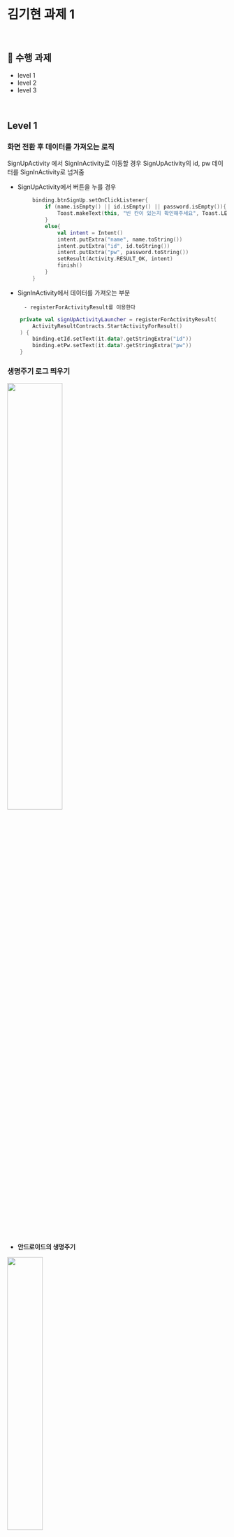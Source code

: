 # 김기현 과제 1
</br>

## 📌 수행 과제

- level 1
- level 2
- level 3

</br>

## Level 1

### 화면 전환 후 데이터를 가져오는 로직
SignUpActivity 에서 SignInActivity로 이동할 경우 SignUpActivity의 id, pw 데이터를 SignInActivity로 넘겨줌
- SignUpActivity에서 버튼을 누를 경우

``` Kotlin
        binding.btnSignUp.setOnClickListener{
            if (name.isEmpty() || id.isEmpty() || password.isEmpty()){
                Toast.makeText(this, "빈 칸이 있는지 확인해주세요", Toast.LENGTH_SHORT).show()
            }
            else{
                val intent = Intent()
                intent.putExtra("name", name.toString())
                intent.putExtra("id", id.toString())
                intent.putExtra("pw", password.toString())
                setResult(Activity.RESULT_OK, intent)
                finish()
            }
        }
```
- SignInActivity에서 데이터를 가져오는 부분

        - registerForActivityResult를 이용한다
``` Kotlin
    private val signUpActivityLauncher = registerForActivityResult(
        ActivityResultContracts.StartActivityForResult()
    ) {
        binding.etId.setText(it.data?.getStringExtra("id"))
        binding.etPw.setText(it.data?.getStringExtra("pw"))
    }
```

### 생명주기 로그 띄우기
<img src="https://user-images.githubusercontent.com/59547069/114302620-ca3b7200-9b04-11eb-8cfb-3e9c6241d6a5.png" width="50%" height="50%">

+ __안드로이드의 생명주기__ 

<img src="https://user-images.githubusercontent.com/59547069/114308215-0d560f00-9b1e-11eb-9185-873f00d9fa5a.png" width="40%" height="40%">

------------
## Level 2

### 변수 이름 체크
위젯명을 먼저 쓰고 뒤에서 무슨 역할을 하는 위젯인지 설명하는 방식으로 변수의 이름을 설정함

-  SignInActivity

        - cl_login_id : id를 입력하는 constraint layout
        - tv_id : id 텍스트
        - et_id : id를 입력받는 부분
        - cl_login_pw : pw를 입력하는 constraint layout
        - tv_pw : pw 텍스트
        - et_pw : pw를 입력받는 부분
        - btn_login : 로그인 버튼
        - tv_no_id : 아이디와 비밀번호가 없는지 말하는 텍스트
        - tv_sign_up : 회원가입 뷰 (SignUpActivity)로 이동하는 버튼 텍스트뷰

-  SignUpActivity

        - cl_sign_up_name : name를 입력하는 constraint layout
        - tv_sign_up_name : name 텍스트
        - et_sign_up_name : name를 입력받는 부분
        - cl_sign_up_id : id를 입력하는 constraint layout
        - tv_sign_up_id : id 텍스트
        - et_sign_up_id : id를 입력받는 부분
        - cl_sign_up_pw : pw를 입력하는 constraint layout
        - tv_sign_up_pw : pw 텍스트
        - et_sign_up_pw : pw를 입력받는 부분
        - btn_sign_up : 회원가입을 완료하는 버튼


-  HomeActivity

        - guideline/guideline2 : 레이아웃을 위한 가이드라인
        - cl_profile : 프로필이 들어가는 constraint layout
        - img_home_profile : 프로필 사진이 보여주는 이미지뷰
        - tv_home_profile_id : 프로필 아이디가 보여주는 텍스트뷰
        - tv_home_profile_name : 프로필 이름을 보여주는 텍스트뷰
        - tv_home_profile_intro : 프로필 자기소개를 보여주는 텍스트뷰

### Guideline 사용
세로로 0.05%, 0.95%의 위치에 가이드라인을 만들어 사용
</br>
<img src="https://user-images.githubusercontent.com/59547069/114306610-4343c500-9b17-11eb-868d-0b45a37a3bdb.png" width="50%" height="50%">


### 스크롤뷰 사용
자기소개 내용이 길어질 경우 스크롤해서 내용을 볼 수 있도록 스크롤뷰 사용
</br>
<img src="https://user-images.githubusercontent.com/59547069/114306667-75552700-9b17-11eb-95fc-b6a20fcc8163.png" width="50%" height="50%">

------------
## Level 3


### ViewBinding 이름의 뜻이 뭘까요?

📌 **뷰 바인딩**

- 레이아웃 XML 파일에 정의되어 있는 뷰를 자동으로 생성된 클래스를 통해 자바/코틀린 코드에서 참조할 수 있게 해주며, 코틀린 안드로이드 익스텐션에서 뷰 접근을 위해 제공하는 합성 프로퍼티 (Synthetic property)와 거의 동일한 기능을 제공한다.

- 뷰와 상호 작용하는 코드를 보다 쉽게 작성할 수 있는 기능이다.
- 모듈의 build.gradle에서 뷰 바인딩 속성이 활성화되면 해당 모듈에있는 각 XML 레이아웃 파일에 대한 바인딩 클래스가 자동으로 생성된다.
- 바인딩 클래스 인스턴스에는 해당 레이아웃에 ID가 있는 모든 뷰에 대해 직접적으로 참조된다.
- 대부분 뷰 바인딩을 사용하는 것으로 findViewById 메서드를 대체할 수 있다.

➡️ 자연스레 액티비티에는 로직만을 위한 코드만 남게 되고 뷰와 관련된 작업은 레이아웃 파일에 정의된다.

📌 **데이터 바인딩**

**데이터와 뷰를 연결하는 작업을 레이아웃에 처리**하는 기술

📌  **뷰 바인딩 vs 데이터 바인딩**

- 둘다 뷰를 직접 참조하는 바인딩 클래스를 생성한다.
- 데이터 바인딩 라이브러리는 <layout> 태그를 사용하여 만든 레이아웃만 처리한다.
- 뷰 바인딩은 레이아웃 변수 또는 레이아웃 표현식을 지원하지 않으므로 XML의 데이터와 레이아웃을 바인딩 하는데 사용할 수 없다.
- 내부적으로 데이터 바인딩 클래스를 생성할 때 루트 뷰에 tag를 삽입하는데 뷰 바인딩은 그런 작업이 없다.
- 뷰 바인딩은 데이터 바인딩보다 어노테이션 프로세싱의 일부를 사용하기 때문에 더 빠르게 바인딩 클래스를 생성한다.

```kotlin
// findViewById
textView.text = "kh" 
 
// 뷰 바인딩
binding.textView.text = "kh"

// 데이터 바인딩
<TextView
    android:layout_width="match_parent"
    android:layout_height="wrap_content"
    android:text="@{user.name}" />
```

### 객체지향 어느정도 다뤄보셨나요?

- 코틀린도 객체지향 언어이다.
- **MainActivity**는 **AppCompatActivity**의 하위클래스이므로 **Activity** 또한 상속받는다.
- Activity는 안드로이드의 핵심 클래스로, 안드로이드 앱 UI를 그리거나 이벤트들을 입력받는 역할을 한다.
- 모든 액티비티는 그와 연결된 레이아웃 파일을 가지며, 레이아웃 파일은 res에 있는 XML파일이다. (ex. activity_main.xml)
- **MainActivity**에 있는 **setContentView()**는 레이아웃과 액티비티를 연결하고, 해당 레이아웃을 액티비티가 만들어질 때 실제 객체로 만든다.
- 이 과정을 통해 **Activity**는 객체들을 스크린에 그리고, 변형하는 작업을 할 수 있다.

### 아키텍쳐라고 들어보셨나요?

📌  **MVC**

- **Control** : 사용자의 입력을 받는다. (예. OnClickListener)
- **View** : Control로부터 알림을 받고, 이를 Model과 함께 사용자의 화면을 구성한다.
- **Model** : Data와 관련된 처리를 담당

📌  **Activity / Fragment**

- View / Control 역할을 함께 한다.
- ex) OnClickListener
- 하나의 화면 안에서 Control인 setOnClickListener이 발생하고, 이를 View에서 모두 처리하는 형태이다.

- 서버의 MVC는 View와 Control 따로 분리되어 있지만 안드로이드의 MVC는  View와 Control이 액티비티(Activity) / 프래그먼트(Fragment) 같은 View에 관련된 녀석들이 모두 가지고 있다.

        
</br>
        
## 이번 과제를 통해 배운 내용
화면을 전환하고 데이터를 가져올 때 registerForActivityResult를 이용해보고 배우게 되었다.
그리고 이에 대해서 더 알고 싶어 찾아보았는데

기존에는 StartActivityForResult로 결과를 가져올 액티비티를 실행하고, 어떤 액티비티를 실행했는지에 상관 없이 반드시 onActivityResult Callback에서 결과를 처리해야 했다.

이렇게 되면 한 콜백에서 매우 많은 분기 처리가 필요하여 좋지 않게 된다. 그래서 registerForActivityResult, Launcher를 쓰게 되면 콜백이 모두 분리되어서 매핑하는 로직이 사라져 좋다고 한다.
